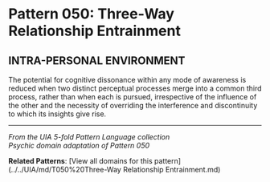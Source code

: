 # Pattern 050: Three-Way Relationship Entrainment

## INTRA-PERSONAL ENVIRONMENT

The potential for cognitive dissonance within any mode of awareness is reduced when two distinct perceptual processes merge into a common third process, rather than when each is pursued, irrespective of the influence of the other and the necessity of overriding the interference and discontinuity to which its insights give rise.

---

*From the UIA 5-fold Pattern Language collection*  
*Psychic domain adaptation of Pattern 050*

**Related Patterns**: [View all domains for this pattern](../../UIA/md/T050%20Three-Way Relationship Entrainment.md)
